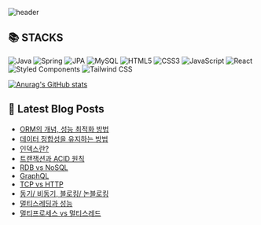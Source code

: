 ![header](https://capsule-render.vercel.app/api?type=waving&color=auto&height=300&section=header&text=YUNA%20CODE&fontSize=90)

<!--# Hi there 👋-->
<!--## 이런 환경에 익숙해요 ✍🏼-->

## 📚 STACKS
![Java](https://img.shields.io/badge/Java-007396.svg?&style=for-the-badge&logo=Java&logoColor=white)
![Spring](https://img.shields.io/badge/Spring-6DB33F.svg?&style=for-the-badge&logo=spring&logoColor=white)
![JPA](https://img.shields.io/badge/JPA-000000.svg?&style=for-the-badge&logo=hibernate&logoColor=white)
![MySQL](https://img.shields.io/badge/MySQL-4479A1.svg?&style=for-the-badge&logo=mysql&logoColor=white)
![HTML5](https://img.shields.io/badge/HTML5-E34F26.svg?&style=for-the-badge&logo=html5&logoColor=white)
![CSS3](https://img.shields.io/badge/CSS3-1572B6.svg?&style=for-the-badge&logo=css3&logoColor=white)
![JavaScript](https://img.shields.io/badge/JavaScript-F7DF1E.svg?&style=for-the-badge&logo=javascript&logoColor=white)
![React](https://img.shields.io/badge/React-61DAFB.svg?&style=for-the-badge&logo=react&logoColor=white)
![Styled Components](https://img.shields.io/badge/Styled_Components-DB7093.svg?&style=for-the-badge&logo=styledcomponents&logoColor=white)
![Tailwind CSS](https://img.shields.io/badge/Tailwind_CSS-06B6D4.svg?&style=for-the-badge&logo=tailwindcss&logoColor=white)


<!--<p>-->
<!--  <img alt="" src= "https://img.shields.io/badge/JavaScript-F7DF1E?style=flat-square&logo=JavaScript&logoColor=white"/> -->
<!--  <img alt="" src= "https://img.shields.io/badge/TypeScript-black?logo=typescript&logoColor=blue"/>-->
<!--</p>-->

[![Anurag's GitHub stats](https://github-readme-stats.vercel.app/api?username=1-yuna)](https://github.com/anuraghazra/github-readme-stats)

## 📕 Latest Blog Posts

<ul><li><a href='https://cs-by-yuna.tistory.com/19' target='_blank'>ORM의 개념, 성능 최적화 방법</a></li><li><a href='https://cs-by-yuna.tistory.com/18' target='_blank'>데이터 정합성을 유지하는 방법</a></li><li><a href='https://cs-by-yuna.tistory.com/17' target='_blank'>인덱스란?</a></li><li><a href='https://cs-by-yuna.tistory.com/16' target='_blank'>트랜잭션과 ACID 원칙</a></li><li><a href='https://cs-by-yuna.tistory.com/15' target='_blank'>RDB vs NoSQL</a></li><li><a href='https://cs-by-yuna.tistory.com/14' target='_blank'>GraphQL</a></li><li><a href='https://cs-by-yuna.tistory.com/13' target='_blank'>TCP vs HTTP</a></li><li><a href='https://cs-by-yuna.tistory.com/12' target='_blank'>동기/ 비동기, 블로킹/ 논블로킹</a></li><li><a href='https://cs-by-yuna.tistory.com/11' target='_blank'>멀티스레딩과 성능</a></li><li><a href='https://cs-by-yuna.tistory.com/10' target='_blank'>멀티프로세스 vs 멀티스레드</a></li></ul>
